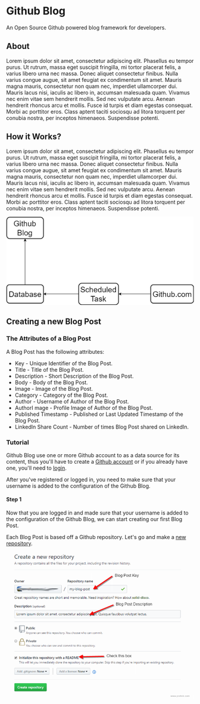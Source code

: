 # Github Blog

An Open Source Github powered blog framework for developers.


## About


Lorem ipsum dolor sit amet, consectetur adipiscing elit. Phasellus eu tempor purus. Ut rutrum, massa eget suscipit fringilla, mi tortor placerat felis, a varius libero urna nec massa. Donec aliquet consectetur finibus. Nulla varius congue augue, sit amet feugiat ex condimentum sit amet. Mauris magna mauris, consectetur non quam nec, imperdiet ullamcorper dui. Mauris lacus nisi, iaculis ac libero in, accumsan malesuada quam. Vivamus nec enim vitae sem hendrerit mollis. Sed nec vulputate arcu. Aenean hendrerit rhoncus arcu et mollis. Fusce id turpis et diam egestas consequat. Morbi ac porttitor eros. Class aptent taciti sociosqu ad litora torquent per conubia nostra, per inceptos himenaeos. Suspendisse potenti.

## How it Works?


Lorem ipsum dolor sit amet, consectetur adipiscing elit. Phasellus eu tempor purus. Ut rutrum, massa eget suscipit fringilla, mi tortor placerat felis, a varius libero urna nec massa. Donec aliquet consectetur finibus. Nulla varius congue augue, sit amet feugiat ex condimentum sit amet. Mauris magna mauris, consectetur non quam nec, imperdiet ullamcorper dui. Mauris lacus nisi, iaculis ac libero in, accumsan malesuada quam. Vivamus nec enim vitae sem hendrerit mollis. Sed nec vulputate arcu. Aenean hendrerit rhoncus arcu et mollis. Fusce id turpis et diam egestas consequat. Morbi ac porttitor eros. Class aptent taciti sociosqu ad litora torquent per conubia nostra, per inceptos himenaeos. Suspendisse potenti.

![](https://github.com/barend-erasmus/github-blog/raw/master/images/github-blog.png)

## Creating a new Blog Post


### The Attributes of a Blog Post


A Blog Post has the following attributes:

* Key - Unique Identifier of the Blog Post.
* Title - Title of the Blog Post.
* Description - Short Description of the Blog Post.
* Body - Body of the Blog Post.
* Image - Image of the Blog Post.
* Category - Category of the Blog Post.
* Author - Username of Author of the Blog Post.
* AuthorI mage - Profile Image of Author of the Blog Post.
* Published Timestamp - Published or Last Updated Timestamp of the Blog Post.
* LinkedIn Share Count - Number of times Blog Post shared on LinkedIn.


### Tutorial


Github Blog use one or more Github account to as a data source for its content, thus you'll have to create a [Github account](https://github.com/join) or if you already have one, you'll need to [login](https://github.com/login).

After you've registered or logged in, you need to make sure that your username is added to the configuration of the Github Blog.


#### **Step 1**


Now that you are logged in and made sure that your username is added to the configuration of the Github Blog, we can start creating our first Blog Post.

Each Blog Post is based off a Github repository. Let's go and make a [new repository](https://github.com/new).

![](https://github.com/barend-erasmus/github-blog/raw/master/images/screenshot-new-repository.PNG)
